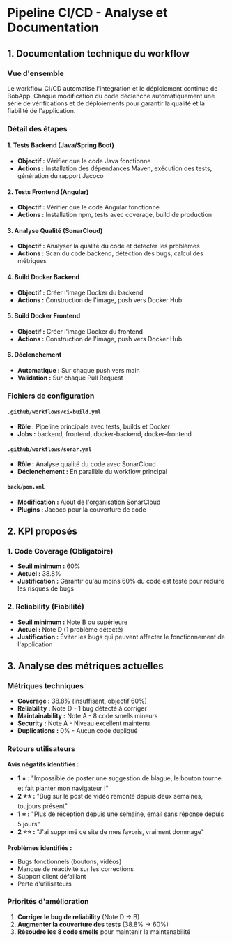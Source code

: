 # Pipeline CI/CD - Analyse et Documentation

## 1. Documentation technique du workflow

### Vue d'ensemble

Le workflow CI/CD automatise l'intégration et le déploiement continue de BobApp. Chaque modification du code déclenche automatiquement une 
série de vérifications et de déploiements pour garantir la qualité et la fiabilité de l'application.

### Détail des étapes

#### 1. Tests Backend (Java/Spring Boot)
- **Objectif :** Vérifier que le code Java fonctionne
- **Actions :** Installation des dépendances Maven, exécution des tests, génération du rapport Jacoco

#### 2. Tests Frontend (Angular) 
- **Objectif :** Vérifier que le code Angular fonctionne
- **Actions :** Installation npm, tests avec coverage, build de production 

#### 3. Analyse Qualité (SonarCloud)
- **Objectif :** Analyser la qualité du code et détecter les problèmes
- **Actions :** Scan du code backend, détection des bugs, calcul des métriques

#### 4. Build Docker Backend
- **Objectif :** Créer l'image Docker du backend
- **Actions :** Construction de l'image, push vers Docker Hub

#### 5. Build Docker Frontend  
- **Objectif :** Créer l'image Docker du frontend
- **Actions :** Construction de l'image, push vers Docker Hub

#### 6. Déclenchement
- **Automatique :** Sur chaque push vers main
- **Validation :** Sur chaque Pull Request


### Fichiers de configuration

#### `.github/workflows/ci-build.yml`
- **Rôle :** Pipeline principale avec tests, builds et Docker
- **Jobs :** backend, frontend, docker-backend, docker-frontend

#### `.github/workflows/sonar.yml` 
- **Rôle :** Analyse qualité du code avec SonarCloud
- **Déclenchement :** En parallèle du workflow principal

#### `back/pom.xml`
- **Modification :** Ajout de l'organisation SonarCloud
- **Plugins :** Jacoco pour la couverture de code


## 2. KPI proposés

### 1. Code Coverage (Obligatoire)
- **Seuil minimum :** 60%
- **Actuel :** 38.8% 
- **Justification :** Garantir qu'au moins 60% du code est testé pour réduire les risques de bugs

### 2. Reliability (Fiabilité)  
- **Seuil minimum :** Note B ou supérieure
- **Actuel :** Note D (1 problème détecté)
- **Justification :** Éviter les bugs qui peuvent affecter le fonctionnement de l'application


## 3. Analyse des métriques actuelles

### Métriques techniques
- **Coverage :** 38.8% (insuffisant, objectif 60%)
- **Reliability :** Note D - 1 bug détecté à corriger
- **Maintainability :** Note A - 8 code smells mineurs
- **Security :** Note A - Niveau excellent maintenu
- **Duplications :** 0% - Aucun code dupliqué


### Retours utilisateurs
**Avis négatifs identifiés :**
- **1 ⭐ :** "Impossible de poster une suggestion de blague, le bouton tourne et fait planter mon navigateur !"
- **2 ⭐⭐ :** "Bug sur le post de vidéo remonté depuis deux semaines, toujours présent"
- **1 ⭐ :** "Plus de réception depuis une semaine, email sans réponse depuis 5 jours"
- **2 ⭐⭐ :** "J'ai supprimé ce site de mes favoris, vraiment dommage"

**Problèmes identifiés :**
- Bugs fonctionnels (boutons, vidéos)
- Manque de réactivité sur les corrections
- Support client défaillant
- Perte d'utilisateurs


### Priorités d'amélioration
1. **Corriger le bug de reliability** (Note D → B)
2. **Augmenter la couverture des tests** (38.8% → 60%)
3. **Résoudre les 8 code smells** pour maintenir la maintenabilité